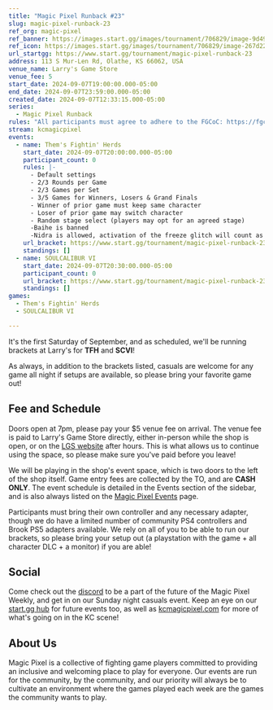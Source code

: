 ```yaml
---
title: "Magic Pixel Runback #23"
slug: magic-pixel-runback-23
ref_org: magic-pixel
ref_banner: https://images.start.gg/images/tournament/706829/image-9d4986a8862b93aa8b2db50e607a3f21.png?ehk=yhLbrvth1JRos812MQj9t%2BxkWMomN0J%2BEH1afvejRP8%3D&ehkOptimized=L8KjqlJ82NbHbjxy8l9%2Fux45lsE9ybXjH1ZZctAIm7A%3D
ref_icon: https://images.start.gg/images/tournament/706829/image-267d22bcf0f477b6cb3bd071e95ab41d.png?ehk=OintfPNDGBsygfqOawkktfaa%2Bk0V8zkYykYXNiFqUc4%3D&ehkOptimized=uSzZlW1WHyo02nSIXf%2FQnl%2Bhjt5Q1dV4bmXb8dA4I3w%3D
url_startgg: https://www.start.gg/tournament/magic-pixel-runback-23
address: 113 S Mur-Len Rd, Olathe, KS 66062, USA
venue_name: Larry's Game Store
venue_fee: 5
start_date: 2024-09-07T19:00:00.000-05:00
end_date: 2024-09-07T23:59:00.000-05:00
created_date: 2024-09-07T12:33:15.000-05:00
series:
  - Magic Pixel Runback
rules: "All participants must agree to adhere to the FGCoC: https://fgcoc.com/"
stream: kcmagicpixel
events:
  - name: Them's Fightin' Herds
    start_date: 2024-09-07T20:00:00.000-05:00
    participant_count: 0
    rules: |-
      - Default settings
      - 2/3 Rounds per Game
      - 2/3 Games per Set
      - 3/5 Games for Winners, Losers & Grand Finals
      - Winner of prior game must keep same character
      - Loser of prior game may switch character
      - Random stage select (players may opt for an agreed stage)
      -Baihe is banned
      -Nidra is allowed, activation of the freeze glitch will count as a loss
    url_bracket: https://www.start.gg/tournament/magic-pixel-runback-23/events/them-s-fightin-herds/brackets/1756307/2605235
    standings: []
  - name: SOULCALIBUR VI
    start_date: 2024-09-07T20:30:00.000-05:00
    participant_count: 0
    url_bracket: https://www.start.gg/tournament/magic-pixel-runback-23/events/soulcalibur-vi/brackets/1756306/2605234
    standings: []
games:
  - Them's Fightin' Herds
  - SOULCALIBUR VI

---
```


It's the first Saturday of September, and as scheduled, we'll be running brackets at Larry's for **TFH** and **SCVI**!

As always, in addition to the brackets listed, casuals are welcome for any game all night if setups are available, so please bring your favorite game out! 

## Fee and Schedule

Doors open at 7pm, please pay your $5 venue fee on arrival. The venue fee is paid to Larry's Game Store directly, either in-person while the shop is open, or on the [LGS website](https://www.larrysgamestore.com/products/kc-magic-pixel-5) after hours. This is what allows us to continue using the space, so please make sure you've paid before you leave!

We will be playing in the shop's event space, which is two doors to the left of the shop itself. Game entry fees are collected by the TO, and are **CASH ONLY**. The event schedule is detailed in the Events section of the sidebar, and is also always listed on the [Magic Pixel Events](https://kcmagicpixel.com/events/) page.

Participants must bring their own controller and any necessary adapter, though we do have a limited number of community PS4 controllers and Brook PS5 adapters available. We rely on all of you to be able to run our brackets, so please bring your setup out (a playstation with the game + all character DLC + a monitor) if you are able!  

## Social

Come check out the [discord](https://discord.gg/jkmn6CVrrQ) to be a part of the future of the Magic Pixel Weekly, and get in on our Sunday night casuals event. Keep an eye on our [start.gg hub](https://www.start.gg/hub/magic-pixel) for future events too, as well as [kcmagicpixel.com](https://kcmagicpixel.com) for more of what's going on in the KC scene!

## About Us

Magic Pixel is a collective of fighting game players committed to providing an inclusive and welcoming place to play for everyone. Our events are run for the community, by the community, and our priority will always be to cultivate an environment where the games played each week are the games the community wants to play.
  